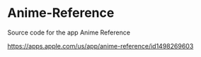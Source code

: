 # Anime-Reference
Source code for the app Anime Reference

https://apps.apple.com/us/app/anime-reference/id1498269603
